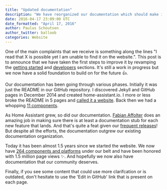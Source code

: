 ```yaml
---
title: "Updated documentation"
description: "We have reorganized our documentation which should make it easier to get started and develop for Home Assistant."
date: 2016-04-17 23:09:00 UTC
date_formatted: "April 17, 2016"
author: Paulus Schoutsen
author_twitter: balloob
categories: Website
---
```


One of the main complaints that we receive is something along the lines "I read that X is possible yet I am unable to find it on the website.". This post is to announce that we have taken the first steps to improve it by revamping the [getting started] and [developers] sections. It's still a work in progress but we now have a solid foundation to build on for the future 👍.

Our documentation has been going through various phases. Initially it was just the README in our GitHub repository. I discovered Jekyll and GitHub pages in December 2014 and created home-assistant.io. I more or less broke the README in 5 pages and [called it a website]. Back then we had a whopping [11 components](https://github.com/home-assistant/home-assistant.io/blob/86bb2df430ce267ab2123d51592d3f068ae509b5/source/integrations/index.markdown).

As Home Assistant grew, so did our documentation. [Fabian Affolter](https://github.com/fabaff) does an amazing job in making sure there is at least a documentation stub for each new feature that lands. And that's quite a feat given our [frequent releases](/blog/categories/release-notes/)! But despite all the efforts, the documentation outgrew our existing documentation organization.

Today it has been almost 1.5 years since we started the website. We now have [264 components and platforms] under our belt and have been honored with 1.5 million page views ✨. And hopefully we now also have documentation that our community deserves.

[getting started]: /getting-started/
[developers]: /developers/
[called it a website]: /blog/2014/12/18/website-launched/
[264 components and platforms]: /integrations/

Finally, if you see some content that could use more clarifcation or is outdated, don't hesitate to use the 'Edit in GitHub' link that is present on each page.
